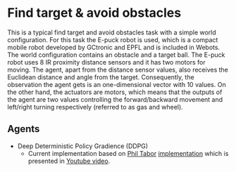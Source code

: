 # Find target & avoid obstacles

This is a typical find target and avoid obstacles task with a simple world
configuration. For this task the E-puck robot is used, which is a compact mobile
robot developed by GCtronic and EPFL and is included in Webots. The world
configuration contains an obstacle and a target ball. The E-puck robot uses 8 IR
proximity distance sensors and it has two motors for moving. The agent, apart
from the distance sensor values, also receives the Euclidean distance and angle
from the target. Consequently, the observation the agent gets is an
one-dimensional vector with 10 values. On the other hand, the actuators are
motors, which means that the outputs of the agent are two values controlling the
forward/backward movement and left/right turning respectively (referred to as
gas and wheel).

## Agents 
    
+ Deep Deterministic Policy Gradience (DDPG)
  + Current implementation based on [Phil Tabor](https://github.com/philtabor)
    [implementation](https://github.com/philtabor/Actor-Critic-Methods-Paper-To-Code/tree/master/DDPG)
    which is presented in [Youtube
    video](https://www.youtube.com/watch?v=6Yd5WnYls_Y).
    
